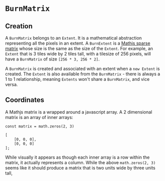 # `BurnMatrix`

## Creation

A `BurnMatrix` belongs to an `Extent`. It is a mathematical abstraction representing all the pixels in an extent. A `BurnExtent` is a [Mathjs sparse matrix](https://mathjs.org/docs/datatypes/matrices.html) whose size is the same as the size of the `Extent`. For example, an `Extent` that is 3 tiles wide by 2 tiles tall, with a tilesize of 256 pixels, will have a `BurnMatrix` of size `[256 * 3, 256 * 2]`.

A `BurnMatrix` is created and associated with an extent when a `new Extent` is created. The `Extent` is also available from the `BurnMatrix` - there is always a 1 to 1 relationship, meaning `Extents` won't share a `BurnMatrix`, and vice versa.

## Coordinates

A Mathjs matrix is a wrapped around a javascript array. A 2 dimensional matrix is an array of inner arrays:

```
const matrix = math.zeros(2, 3)

[
	[0, 0, 0],
	[0, 0, 0]
];
```

While visually it appears as though each inner array is a row within the matrix, it actually represents a column. While the above `math.zeros(2, 3)` seems like it should produce a matrix that is two units wide by three units tall,
